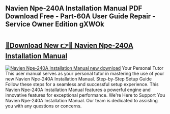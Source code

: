 ## Navien Npe-240A Installation Manual PDF Download Free - Part-60A User Guide Repair - Service Owner Edition gXWOk

# <h2><a href="http://bc28097.oget.top/?id=Navien+Npe-240A+Installation+Manual">🔗Download New 👉🔴 Navien Npe-240A Installation Manual</a></h2>

[![Navien Npe-240A Installation Manual new download](https://i.imgur.com/5g1atiW.png)](http://bc28097.oget.top/?id=Navien+Npe-240A+Installation+Manual)
Your Personal Tutor This user manual serves as your personal tutor in mastering the use of your new Navien Npe-240A Installation Manual. Step-by-Step Setup Guide Follow these steps for a seamless and successful setup experience. This Navien Npe-240A Installation Manual features a powerful engine and innovative features for exceptional performance. We're Here to Support You Navien Npe-240A Installation Manual. Our team is dedicated to assisting you with any questions or concerns.
